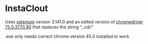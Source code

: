 # InstaClout
Uses [selenium](https://selenium-python.readthedocs.io/) version 3.141.0 and an edited version of [chromedriver 75.0.3770.90](https://chromedriver.storage.googleapis.com/index.html?path=75.0.3770.90/) that replaces the string "_cdc"

.exe only needs correct chrome version 45.0 installed to work 
